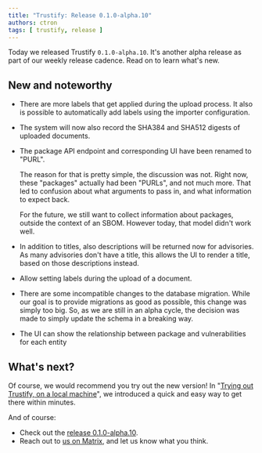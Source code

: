```yaml
---
title: "Trustify: Release 0.1.0-alpha.10"
authors: ctron
tags: [ trustify, release ]
---
```


Today we released Trustify `0.1.0-alpha.10`. It's another alpha release as part of our weekly release cadence.
Read on to learn what's new.

<!--truncate-->

## New and noteworthy

* There are more labels that get applied during the upload process. It also is possible to automatically add labels
  using the importer configuration.
* The system will now also record the SHA384 and SHA512 digests of uploaded documents.
* The package API endpoint and corresponding UI have been renamed to "PURL".

  The reason for that is pretty simple, the discussion was not. Right now, these "packages" actually had been "PURLs",
  and not much more. That led to confusion about what arguments to pass in, and what information to expect back.

  For the future, we still want to collect information about packages, outside the context of an SBOM. However today,
  that model didn't work well.
* In addition to titles, also descriptions will be returned now for advisories. As many advisories don't have a title,
  this allows the UI to render a title, based on those descriptions instead.
* Allow setting labels during the upload of a document.
* There are some incompatible changes to the database migration. While our goal is to provide migrations as good as
  possible, this change was simply too big. So, as we are still in an alpha cycle, the decision was made to simply
  update the schema in a breaking way.
* The UI can show the relationship between package and vulnerabilities for each entity

## What's next?

Of course, we would recommend you try out the new version! In "[Trying out Trustify, on a local machine](2024-06-27-trying-out-trustify.md)", we introduced a quick and easy way to get there within minutes.

And of course:

* Check out the [release 0.1.0-alpha.10](https://github.com/trustification/trustify/releases/tag/v0.1.0-alpha.10).
* Reach out to [us on Matrix](https://matrix.to/#/#trustification:matrix.org), and let us know what you think.

